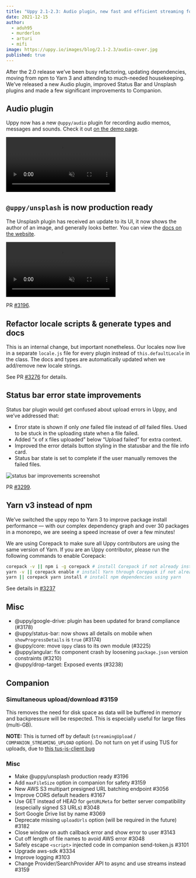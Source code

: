 ```yaml
---
title: "Uppy 2.1-2.3: Audio plugin, new fast and efficient streaming for Companion, production-ready Unsplash, and more" 
date: 2021-12-15
author: 
  - aduh95
  - murderlon
  - arturi
  - mifi
image: https://uppy.io/images/blog/2.1-2.3/audio-cover.jpg
published: true
---
```


After the 2.0 release we’ve been busy refactoring, updating dependencies, moving from npm to Yarn 3 and attending to much-needed housekeeping. We’ve released a new Audio plugin, improved Status Bar and Unsplash plugins and made a few significant improvements to Companion.

<!--more-->

## Audio plugin

Uppy now has a new `@uppy/audio` plugin for recording audio memos, messages and sounds. Check it out [on the demo page](https://uppy.io/examples/dashboard/).

<video alt="Audio plugin demo" muted autoplay loop>
  <source src="/images/blog/2.1-2.3/audio-demo.mp4" type="video/mp4">
  Your browser does not support the video tag: https://uppy.io/images/blog/2.1-2.3/audio-demo.mp4
</video>

## `@uppy/unsplash` is now production ready

The Unsplash plugin has received an update to its UI, it now shows the author of an image, and generally looks better. You can view the [docs on the website](https://uppy.io/docs/unsplash/).

<video alt="Audio plugin demo" muted autoplay loop>
  <source src="/images/blog/2.1-2.3/unsplash-demo.mp4" type="video/mp4">
  Your browser does not support the video tag: https://uppy.io/images/blog/2.1-2.3/unsplash-demo.mp4
</video>

PR [#3196](https://github.com/transloadit/uppy/pull/3196).

## Refactor locale scripts & generate types and docs

This is an internal change, but important nonetheless. Our locales now live in a separate `locale.js` file for every plugin instead of `this.defaultLocale` in the class. The docs and types are automatically updated when we add/remove new locale strings.

See PR [#3276](https://github.com/transloadit/uppy/pull/3276) for details.

## Status bar error state improvements

Status bar plugin would get confused about upload errors in Uppy, and we’ve addressed that:

* Error state is shown if only _one_ failed file instead of _all_ failed files. Used to be stuck in the uploading state when a file failed.
* Added “x of x files uploaded” below “Upload failed” for extra context.
* Improved the error details button styling in the statusbar and the file info card.
* Status bar state is set to complete if the user manually removes the failed files.

![status bar improvements screenshot](/images/blog/2.1-2.3/status-bar-improvements.jpg)

PR [#3299](https://github.com/transloadit/uppy/pull/3299).

## Yarn v3 instead of npm

We’ve switched the uppy repo to Yarn 3 to improve package install performance — with our complex dependency graph and over 30 packages in a monorepo, we are seeing a speed increase of over a few minutes!

We are using Corepack to make sure all Uppy contributors are using the same version of Yarn. If you are an Uppy contributor, please run the following commands to enable Corepack:

```sh
corepack -v || npm i -g corepack # install Corepack if not already installed
yarn -v || corepack enable # install Yarn through Corepack if not already installed
yarn || corepack yarn install # install npm dependencies using yarn
```

See details in [#3237](https://github.com/transloadit/uppy/pull/3237)

## Misc

* @uppy/google-drive: plugin has been updated for brand compliance (#3178)
* @uppy/status-bar: now shows all details on mobile when `showProgressDetails` is `true` (#3174)
* @uppy/core: move `Uppy` class to its own module (#3225)
* @uppy/angular: fix component crash by loosening `package.json` version constraints (#3210)
* @uppy/drop-target: Exposed events (#3238)

## Companion

### Simultaneous upload/download #3159

This removes the need for disk space as data will be buffered in memory and backpressure will be respected. This is especially useful for large files (multi-GB).

**NOTE:** This is turned off by default (`streamingUpload` / `COMPANION_STREAMING_UPLOAD` option). Do not turn on yet if using TUS for uploads, due to [this tus-js-client bug](https://github.com/tus/tus-js-client/issues/275)

### Misc

* Make @uppy/unsplash production ready #3196
* Add `maxFileSize` option in companion for safety #3159
* New AWS S3 multipart presigned URL batching endpoint #3056
* Improve CORS default headers #3167
* Use GET instead of HEAD for `getURLMeta` for better server compatibility (especially signed S3 URLs) #3048
* Sort Google Drive list by name #3069
* Deprecate missing `uploadUrls` option (will be required in the future) #3182
* Close window on auth callback error and show error to user #3143
* Cut off length of file names to avoid AWS error #3048
* Safely escape `<script>` injected code in companion send-token.js #3101
* Upgrade aws-sdk #3334
* Improve logging #3103
* Change Provider/SearchProvider API to async and use streams instead #3159
